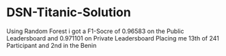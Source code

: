 # DSN-Titanic-Solution

Using Random Forest i got a F1-Socre of 0.96583 on the Public Leadersboard and 0.971101 on Private Leadersboard Placing me 13th of 241 Participant and 2nd in the Benin
